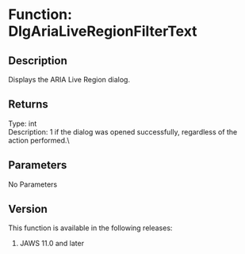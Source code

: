 # Function: DlgAriaLiveRegionFilterText

## Description

Displays the ARIA Live Region dialog.

## Returns

Type: int\
Description: 1 if the dialog was opened successfully, regardless of the
action performed.\

## Parameters

No Parameters

## Version

This function is available in the following releases:

1.  JAWS 11.0 and later
